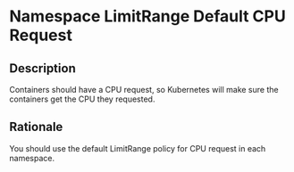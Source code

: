 # Namespace LimitRange Default CPU Request

## Description

Containers should have a CPU request, so Kubernetes will make sure the containers get the CPU they requested.

## Rationale

You should use the default LimitRange policy for CPU request in each namespace.
